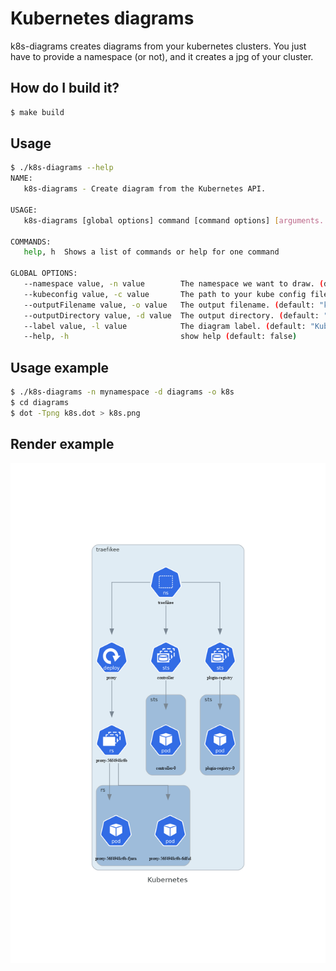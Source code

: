 # Kubernetes diagrams
k8s-diagrams creates diagrams from your kubernetes clusters. You just have to provide a namespace (or not), and it creates a jpg of your cluster.

## How do I build it?
```sh
$ make build
```

## Usage
```sh
$ ./k8s-diagrams --help                                                                                           ✔ 
NAME:
   k8s-diagrams - Create diagram from the Kubernetes API.

USAGE:
   k8s-diagrams [global options] command [command options] [arguments...]

COMMANDS:
   help, h  Shows a list of commands or help for one command

GLOBAL OPTIONS:
   --namespace value, -n value        The namespace we want to draw. (default: "default") [$KUBECTL_NAMESPACE]
   --kubeconfig value, -c value       The path to your kube config file. [$KUBECONFIG]
   --outputFilename value, -o value   The output filename. (default: "k8s")
   --outputDirectory value, -d value  The output directory. (default: "diagrams")
   --label value, -l value            The diagram label. (default: "Kubernetes")
   --help, -h                         show help (default: false)
```

## Usage example
```sh
$ ./k8s-diagrams -n mynamespace -d diagrams -o k8s
$ cd diagrams
$ dot -Tpng k8s.dot > k8s.png
```

## Render example
![Diagram](diagram.png)